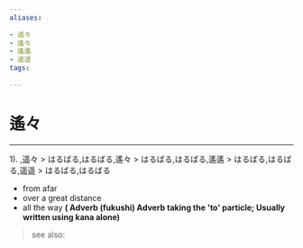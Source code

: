 ```yaml
---
aliases:
    
- 遥々
- 遙々
- 遙遙
- 遥遥
tags:
    
---
```


# 遙々
---
1).
,遥々 > はるばる,はるばる,遙々 > はるばる,はるばる,遙遙 > はるばる,はるばる,遥遥 > はるばる,はるばる

- from afar
- over a great distance
- all the way
**( Adverb (fukushi) Adverb taking the 'to' particle; Usually written using kana alone)**
> see also: 
            